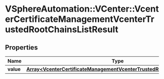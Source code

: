 # VSphereAutomation::VCenter::VcenterCertificateManagementVcenterTrustedRootChainsListResult

## Properties
Name | Type | Description | Notes
------------ | ------------- | ------------- | -------------
**value** | [**Array&lt;VcenterCertificateManagementVcenterTrustedRootChainsSummary&gt;**](VcenterCertificateManagementVcenterTrustedRootChainsSummary.md) |  | 


